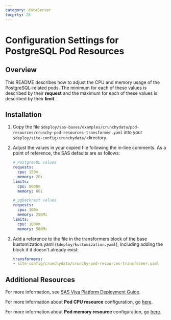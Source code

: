 ```yaml
---
category: dataServer
tocprty: 28
---
```


# Configuration Settings for PostgreSQL Pod Resources

## Overview

This README describes how to adjust the CPU and memory usage of the PostgreSQL-related pods. The minimum for each of these values is described by their **request** and the maximum for each of these values is described by their **limit**.

## Installation

1. Copy the file `$deploy/sas-bases/examples/crunchydata/pod-resources/crunchy-pod-resources-transformer.yaml` into your `$deploy/site-config/crunchydata/` directory.

2. Adjust the values in your copied file following the in-line comments. As a point of reference, the SAS defaults are as follows:

   ```yaml
   # PostgreSQL values
   requests:
     cpu: 150m
     memory: 2Gi
   limits:
     cpu: 8000m
     memory: 8Gi

   # pgBackrest values
   requests:
     cpu: 100m
     memory: 256Mi
   limits:
     cpu: 1000m
     memory: 500Mi
   ```

3. Add a reference to the file in the transformers block of the base kustomization.yaml (`$deploy/kustomization.yaml`), including adding the block if it doesn't already exist:

   ```yaml
   transformers:
   - site-config/crunchydata/crunchy-pod-resources-transformer.yaml
   ```

## Additional Resources

For more information, see [SAS Viya Platform Deployment Guide](http://documentation.sas.com/?cdcId=itopscdc&cdcVersion=default&docsetId=dplyml0phy0dkr&docsetTarget=titlepage.htm&locale=en).

For more information about **Pod CPU resource** configuration, go [here](https://kubernetes.io/docs/tasks/configure-pod-container/assign-cpu-resource/).

For more information about **Pod memory resource** configuration, go [here](https://kubernetes.io/docs/tasks/configure-pod-container/assign-memory-resource/).

